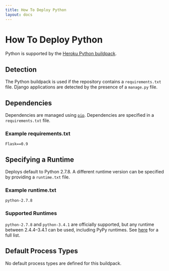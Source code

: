 ```yaml
---
title: How To Deploy Python
layout: docs
---
```


# How To Deploy Python

Python is supported by the [Heroku Python buildpack](https://github.com/heroku/heroku-buildpack-python).

## Detection

The Python buildpack is used if the repository contains a `requirements.txt` file. Django applications are detected by the presence of a `manage.py` file.

## Dependencies

Dependencies are managed using [`pip`](https://pypi.python.org/pypi/pip). Dependencies are specified in a `requirements.txt` file.

### Example requirements.txt

```
Flask==0.9
```

## Specifying a Runtime

Deploys default to Python 2.7.8. A different runtime version can be specified by providing a `runtime.txt` file.

### Example runtime.txt

```
python-2.7.8
```

### Supported Runtimes

`python-2.7.8` and `python-3.4.1` are officially supported, but any runtime between 2.4.4–3.4.1 can be used, including PyPy runtimes. See [here](https://github.com/heroku/heroku-buildpack-python/tree/master/builds/runtimes) for a full list.

## Default Process Types

No default process types are defined for this buildpack.
